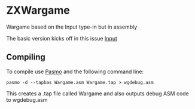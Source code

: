 # ZXWargame
Wargame based on the Input type-in but in assembly

The basic version kicks off in this issue [Input](https://archive.org/details/Input_Vol_4_No_40_1997_Marshall_Cavendish_GB)

## Compiling
To compile use [Pasmo](http://pasmo.speccy.org/) and the following command line:

`pasmo -d --tapbas Wargame.asm Wargame.tap > wgdebug.asm`

This creates a .tap file called Wargame and also outputs debug ASM code to wgdebug.asm
